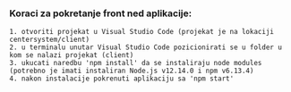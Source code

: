 ### Koraci za pokretanje front ned aplikacije:
    1. otvoriti projekat u Visual Studio Code (projekat je na lokaciji centersystem/client)
    2. u terminalu unutar Visual Studio Code pozicionirati se u folder u kom se nalazi projekat (client)
    3. ukucati naredbu 'npm install' da se instaliraju node modules (potrebno je imati instaliran Node.js v12.14.0 i npm v6.13.4)
    4. nakon instalacije pokrenuti aplikaciju sa 'npm start'